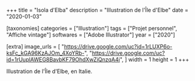 +++
title = "Isola d'Elba"
description = "Illustration de l'Île d'Elbe"
date = "2020-01-03"

[taxonomies]
categories = ["Illustration"]
tags = ["Projet personnel", "Affiche vintage"]
softwares = ["Adobe Illustrator"]
year = ["2020"]

[extra]
image_urls = [
    "https://drive.google.com/uc?id=1rLUXP6o-ksFc_kGA96KzAJOm_4XoYRb-",
    "https://drive.google.com/uc?id=1rUuplAWEG8BavbKF79OhdXwZiQnzqA4i",
]
width = 1
height = 1
+++

Illustration de l'Île d'Elbe, en Italie.